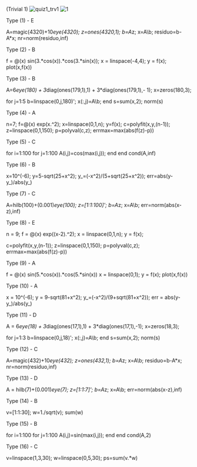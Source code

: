 (Trivial 1)
![quiz1_trv1](https://github.com/space-hippie0/matlab/assets/118982314/f56ced90-2c68-4cb6-bef5-6ada2423dfc1)
![](sscreen/quiz1/quiz1_1 "1")

Type (1) - E

A=magic(4320)+10*eye(4320);
z=ones(4320,1);
b=A*z;
x=A\b;
residuo=b-A*x;
nr=norm(residuo,inf)


Type (2) - B

f = @(x) sin(3.*cos(x)).*cos(3.*sin(x));
x = linspace(-4,4);
y = f(x);
plot(x,f(x))


Type (3) - B

A=6*eye(180) + 3*diag(ones(179,1),1) + 3*diag(ones(179,1),- 1);
x=zeros(180,3);

for j=1:5
    b=linspace(0,j,180)';
    x(:,j)=A\b;
end
s=sum(x,2);
norm(s)


Type (4) - A

n=7;
f=@(x) exp(x.^2);
x=linspace(0,1,n);
y=f(x);
c=polyfit(x,y,(n-1));
z=linspace(0,1,150);
p=polyval(c,z);
errmax=max(abs(f(z)-p))


Type (5) - C

for i=1:100
    for j=1:100
    A(i,j)=cos(max(i,j));
    end 
end
cond(A,inf)


Type (6) - B

x=10^(-6);
y=5-sqrt(25+x^2);
y_=(-x^2)/(5+sqrt(25+x^2));
err=abs(y-y_)/abs(y_)


Type (7) - C

A=hilb(100)+(0.001)*eye(100);
z=[1:1:100]';
b=A*z;
x=A\b;
err=norm(abs(x-z),inf)

Type (8) - E

n = 9;
f = @(x) exp((x-2).^2);
x = linspace(0,1,n);
y = f(x);

c=polyfit(x,y,(n-1));
z=linspace(0,1,150);
p=polyval(c,z);
errmax=max(abs(f(z)-p))


Type (9) - A

f = @(x) sin(5.*cos(x)).*cos(5.*sin(x))
x = linspace(0,1);
y = f(x);
plot(x,f(x))


Type (10) - A

x = 10^(-6);
y = 9-sqrt(81+x^2);
y_=(-x^2)/(9+sqrt(81+x^2));
err = abs(y-y_)/abs(y_)


Type (11) - D

A = 6*eye(18) + 3*diag(ones(17,1),1) + 3*diag(ones(17,1),-1);
x=zeros(18,3);

for j=1:3
    b=linspace(0,j,18)';
    x(:,j)=A\b;
end
s=sum(x,2);
norm(s)

Type (12) - C

A=magic(432)+10*eye(432);
z=ones(432,1);
b=A*z;
x=A\b;
residuo=b-A*x;
nr=norm(residuo,inf)


Type (13) - D

A = hilb(7)+(0.001)*eye(7);
z=[1:1:7]';
b=A*z;
x=A\b;
err=norm(abs(x-z),inf)

Type (14) - B

v=[1:1:30];
   w=1./sqrt(v);
   sum(w)


Type (15) - B

for i=1:100
    for j=1:100
    A(i,j)=sin(max(i,j));
    end 
end
cond(A,2)




Type (16) - C

v=linspace(1,3,30);
w=linspace(0,5,30);
ps=sum(v.*w)
